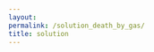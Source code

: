 ```yaml
---
layout:
permalink: /solution_death_by_gas/
title: solution
---
```


<html>
<head>
<title>The Solution!</title>
<meta charset="utf-8">
<meta name="generator" content="KickoffLabs">
<meta name="robots" content="index, follow">
<style>
  *{margin:0;padding:0;}
  html{overflow:hidden;}
  #full_kickoffpage{position:absolute;width:100%;height:100%;}
  iframe{height:100%;width:100%;border:none;}
</style>
</head>
<body>
  <!-- BEGIN KICKOFFLABS EMBED CODE -->
  <div id='full_kickoffpage'></div>
  <script type="text/javascript">
  (function(doc, el) {
  var script_is_loaded = false;
  var s = doc.createElement(el);
  s.src = 'https://kickoffpages-kickofflabs.netdna-ssl.com/pages/1.9.0/kol_embed_page.js';
  s.onload = s.onreadystatechange = function() {
  var rs = this.readyState; if (script_is_loaded) return; if (rs) if (rs != 'complete') if (rs != 'loaded')  return;
  script_is_loaded = true;
  try { KOL_Embed_Page.makeFrame({container_id: 'full_kickoffpage', height: '100%', width: '100%', page_id: 93962}); } catch (e) {}};
  var scr = doc.getElementsByTagName(el)[0], par = scr.parentNode; par.insertBefore(s, scr);
  })(document, 'script');</script>
  <!-- END KICKOFFLABS EMBED CODE -->
</body>
</html>
